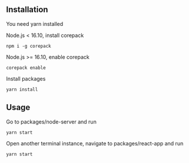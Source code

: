 ## Installation
You need yarn installed

Node.js < 16.10, install corepack
```
npm i -g corepack
```

Node.js >= 16.10, enable corepack
```
corepack enable
```

Install packages
```
yarn install
```

## Usage
Go to packages/node-server and run
```
yarn start
```

Open another terminal instance, navigate to packages/react-app and run
```
yarn start
```